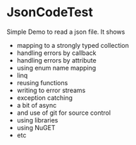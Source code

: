 # JsonCodeTest

Simple Demo to read a json file.
It shows
- mapping to a strongly typed collection
- handling errors by callback
- handling errors by attribute
- using enum name mapping
- linq
- reusing functions
- writing to error streams
- exception catching
- a bit of async
- and use of git for source control
- using libraries
- using NuGET
- etc
